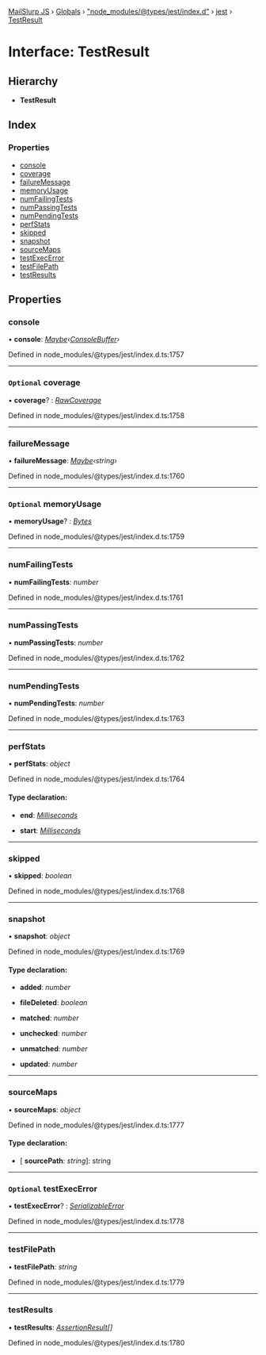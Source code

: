 [MailSlurp JS](../README.md) › [Globals](../globals.md) › ["node_modules/@types/jest/index.d"](../modules/_node_modules__types_jest_index_d_.md) › [jest](../modules/_node_modules__types_jest_index_d_.jest.md) › [TestResult](_node_modules__types_jest_index_d_.jest.testresult.md)

# Interface: TestResult

## Hierarchy

* **TestResult**

## Index

### Properties

* [console](_node_modules__types_jest_index_d_.jest.testresult.md#console)
* [coverage](_node_modules__types_jest_index_d_.jest.testresult.md#optional-coverage)
* [failureMessage](_node_modules__types_jest_index_d_.jest.testresult.md#failuremessage)
* [memoryUsage](_node_modules__types_jest_index_d_.jest.testresult.md#optional-memoryusage)
* [numFailingTests](_node_modules__types_jest_index_d_.jest.testresult.md#numfailingtests)
* [numPassingTests](_node_modules__types_jest_index_d_.jest.testresult.md#numpassingtests)
* [numPendingTests](_node_modules__types_jest_index_d_.jest.testresult.md#numpendingtests)
* [perfStats](_node_modules__types_jest_index_d_.jest.testresult.md#perfstats)
* [skipped](_node_modules__types_jest_index_d_.jest.testresult.md#skipped)
* [snapshot](_node_modules__types_jest_index_d_.jest.testresult.md#snapshot)
* [sourceMaps](_node_modules__types_jest_index_d_.jest.testresult.md#sourcemaps)
* [testExecError](_node_modules__types_jest_index_d_.jest.testresult.md#optional-testexecerror)
* [testFilePath](_node_modules__types_jest_index_d_.jest.testresult.md#testfilepath)
* [testResults](_node_modules__types_jest_index_d_.jest.testresult.md#testresults)

## Properties

###  console

• **console**: *[Maybe](../modules/_node_modules__types_jest_index_d_.jest.md#maybe)‹[ConsoleBuffer](../modules/_node_modules__types_jest_index_d_.jest.md#consolebuffer)›*

Defined in node_modules/@types/jest/index.d.ts:1757

___

### `Optional` coverage

• **coverage**? : *[RawCoverage](_node_modules__types_jest_index_d_.jest.rawcoverage.md)*

Defined in node_modules/@types/jest/index.d.ts:1758

___

###  failureMessage

• **failureMessage**: *[Maybe](../modules/_node_modules__types_jest_index_d_.jest.md#maybe)‹string›*

Defined in node_modules/@types/jest/index.d.ts:1760

___

### `Optional` memoryUsage

• **memoryUsage**? : *[Bytes](../modules/_node_modules__types_jest_index_d_.jest.md#bytes)*

Defined in node_modules/@types/jest/index.d.ts:1759

___

###  numFailingTests

• **numFailingTests**: *number*

Defined in node_modules/@types/jest/index.d.ts:1761

___

###  numPassingTests

• **numPassingTests**: *number*

Defined in node_modules/@types/jest/index.d.ts:1762

___

###  numPendingTests

• **numPendingTests**: *number*

Defined in node_modules/@types/jest/index.d.ts:1763

___

###  perfStats

• **perfStats**: *object*

Defined in node_modules/@types/jest/index.d.ts:1764

#### Type declaration:

* **end**: *[Milliseconds](../modules/_node_modules__types_jest_index_d_.jest.md#milliseconds)*

* **start**: *[Milliseconds](../modules/_node_modules__types_jest_index_d_.jest.md#milliseconds)*

___

###  skipped

• **skipped**: *boolean*

Defined in node_modules/@types/jest/index.d.ts:1768

___

###  snapshot

• **snapshot**: *object*

Defined in node_modules/@types/jest/index.d.ts:1769

#### Type declaration:

* **added**: *number*

* **fileDeleted**: *boolean*

* **matched**: *number*

* **unchecked**: *number*

* **unmatched**: *number*

* **updated**: *number*

___

###  sourceMaps

• **sourceMaps**: *object*

Defined in node_modules/@types/jest/index.d.ts:1777

#### Type declaration:

* \[ **sourcePath**: *string*\]: string

___

### `Optional` testExecError

• **testExecError**? : *[SerializableError](_node_modules__types_jest_index_d_.jest.serializableerror.md)*

Defined in node_modules/@types/jest/index.d.ts:1778

___

###  testFilePath

• **testFilePath**: *string*

Defined in node_modules/@types/jest/index.d.ts:1779

___

###  testResults

• **testResults**: *[AssertionResult](_node_modules__types_jest_index_d_.jest.assertionresult.md)[]*

Defined in node_modules/@types/jest/index.d.ts:1780
